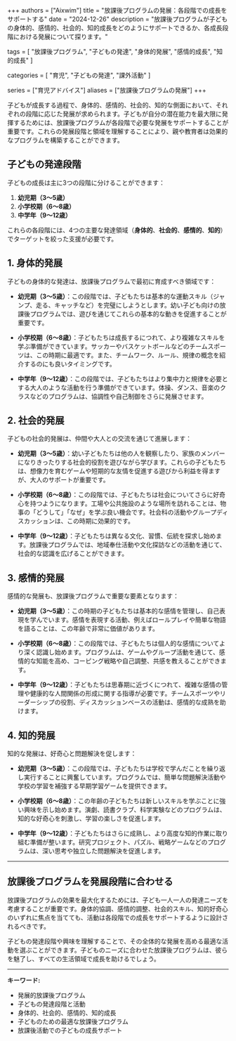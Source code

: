 +++
authors = ["Aixwim"]
title = "放課後プログラムの発展：各段階での成長をサポートする"
date = "2024-12-26"
description = "放課後プログラムが子どもの身体的、感情的、社会的、知的成長をどのようにサポートできるか、各成長段階における発展について探ります。"

tags = [
  "放課後プログラム",
  "子どもの発達",
  "身体的発展",
  "感情的成長",
  "知的成長"
]

categories = [
  "育児",
  "子どもの発達",
  "課外活動"
]

series = ["育児アドバイス"]
aliases = ["放課後プログラムの発展"]
+++

子どもが成長する過程で、身体的、感情的、社会的、知的な側面において、それぞれの段階に応じた発展が求められます。子どもが自分の潜在能力を最大限に発揮するためには、放課後プログラムが各段階で必要な発展をサポートすることが重要です。これらの発展段階と領域を理解することにより、親や教育者は効果的なプログラムを構築することができます。

<!--more-->

## 子どもの発達段階

子どもの成長は主に3つの段階に分けることができます：

1. **幼児期（3～5歳）**
2. **小学校期（6～8歳）**
3. **中学年（9～12歳）**

これらの各段階には、4つの主要な発達領域（**身体的**、**社会的**、**感情的**、**知的**）でターゲットを絞った支援が必要です。

## 1. **身体的発展**

子どもの身体的な発達は、放課後プログラムで最初に育成すべき領域です：

- **幼児期（3～5歳）**：この段階では、子どもたちは基本的な運動スキル（ジャンプ、走る、キャッチなど）を完璧にしようとします。幼い子ども向けの放課後プログラムでは、遊びを通じてこれらの基本的な動きを促進することが重要です。

- **小学校期（6～8歳）**：子どもたちは成長するにつれて、より複雑なスキルを学ぶ準備ができています。サッカーやバスケットボールなどのチームスポーツは、この時期に最適です。また、チームワーク、ルール、規律の概念を紹介するのにも良いタイミングです。

- **中学年（9～12歳）**：この段階では、子どもたちはより集中力と規律を必要とする大人のような活動を行う準備ができています。体操、ダンス、音楽のクラスなどのプログラムは、協調性や自己制御をさらに発展させます。

## 2. **社会的発展**

子どもの社会的発展は、仲間や大人との交流を通じて進展します：

- **幼児期（3～5歳）**：幼い子どもたちは他の人を観察したり、家族のメンバーになりきったりする社会的役割を遊びながら学びます。これらの子どもたちは、想像力を育むゲームや短期的な友情を促進する遊びから利益を得ますが、大人のサポートが重要です。

- **小学校期（6～8歳）**：この段階では、子どもたちは社会についてさらに好奇心を持つようになります。工場や公共施設のような場所を訪れることは、物事の「どうして」「なぜ」を学ぶ良い機会です。社会科の活動やグループディスカッションは、この時期に効果的です。

- **中学年（9～12歳）**：子どもたちは異なる文化、習慣、伝統を探求し始めます。放課後プログラムでは、地域奉仕活動や文化探訪などの活動を通じて、社会的な認識を広げることができます。

## 3. **感情的発展**

感情的な発展も、放課後プログラムで重要な要素となります：

- **幼児期（3～5歳）**：この時期の子どもたちは基本的な感情を管理し、自己表現を学んでいます。感情を表現する活動、例えばロールプレイや簡単な物語を語ることは、この年齢で非常に価値があります。

- **小学校期（6～8歳）**：この段階では、子どもたちは個人的な感情についてより深く認識し始めます。プログラムは、ゲームやグループ活動を通じて、感情的な知能を高め、コーピング戦略や自己調整、共感を教えることができます。

- **中学年（9～12歳）**：子どもたちは思春期に近づくにつれて、複雑な感情の管理や健康的な人間関係の形成に関する指導が必要です。チームスポーツやリーダーシップの役割、ディスカッションベースの活動は、感情的な成熟を助けます。

## 4. **知的発展**

知的な発展は、好奇心と問題解決を促します：

- **幼児期（3～5歳）**：この段階では、子どもたちは学校で学んだことを繰り返し実行することに興奮しています。プログラムでは、簡単な問題解決活動や学校の学習を補強する早期学習ゲームを提供できます。

- **小学校期（6～8歳）**：この年齢の子どもたちは新しいスキルを学ぶことに強い興味を示し始めます。演劇、読書クラブ、科学実験などのプログラムは、知的な好奇心を刺激し、学習の楽しさを促進します。

- **中学年（9～12歳）**：子どもたちはさらに成熟し、より高度な知的作業に取り組む準備が整います。研究プロジェクト、パズル、戦略ゲームなどのプログラムは、深い思考や独立した問題解決を促進します。

---

## 放課後プログラムを発展段階に合わせる

放課後プログラムの効果を最大化するためには、子ども一人一人の発達ニーズを考慮することが重要です。身体的協調、感情的調整、社会的スキル、知的好奇心のいずれに焦点を当てても、活動は各段階での成長をサポートするように設計されるべきです。

子どもの発達段階や興味を理解することで、その全体的な発展を高める最適な活動を選ぶことができます。子どものニーズに合わせた放課後プログラムは、彼らを魅了し、すべての生活領域で成長を助けるでしょう。

---

**キーワード:**
- 発展的放課後プログラム
- 子どもの発達段階と活動
- 身体的、社会的、感情的、知的成長
- 子どものための最適な放課後プログラム
- 放課後活動での子どもの成長サポート
